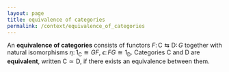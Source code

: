 ```yaml
---
layout: page
title: equivalence of categories
permalink: /context/equivalence_of_categories
---
```

An **equivalence of categories** consists of functors $F \colon \mathsf{C} \leftrightarrows \mathsf{D} \colon G$ together with natural isomorphisms $\eta \colon 1_\mathsf{C} \cong GF$, $\epsilon \colon FG \cong 1_\mathsf{D}$. Categories $\mathsf{C}$ and $\mathsf{D}$ are **equivalent**, written $\mathsf{C} \simeq\mathsf{D}$, if there exists an equivalence between them.
